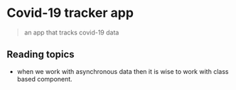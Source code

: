 # Covid-19 tracker app
> an app that tracks covid-19 data 

## Reading topics 

- when we work with asynchronous data then it is wise to work with class based component. 